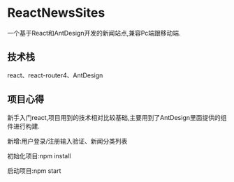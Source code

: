 # ReactNewsSites

一个基于React和AntDesign开发的新闻站点,兼容Pc端跟移动端.

## 技术栈

react、react-router4、AntDesign

## 项目心得

新手入门react,项目用到的技术相对比较基础,主要用到了AntDesign里面提供的组件进行构建.

新增:用户登录/注册输入验证、新闻分类列表

初始化项目:npm install

启动项目:npm start
